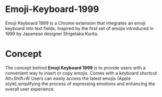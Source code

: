 # Emoji-Keyboard-1999
Emoji Keyboard 1999 is a Chrome extension that integrates an emoji keyboard into text fields. Inspired by the first set of emojis introduced in 1999 by Japanese designer Shigetaka Kurita.

# Concept

The concept behind **Emoji Keyboard 1999** is to provide users with a convenient way to insert or copy emojis. Comes with a keyboard shortcut Alt+Shift+W Users can easily access the latest emojis (Apple style),simplifying the process of expressing emotions and enhancing the overall user experience.


